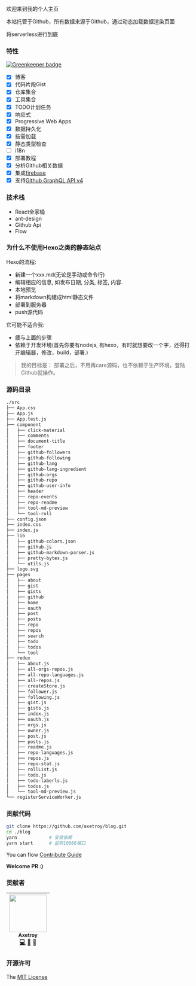 欢迎来到我的个人主页

本站托管于Github，所有数据来源于Github，通过动态加载数据渲染页面

将serverless进行到底

### 特性

[![Greenkeeper badge](https://badges.greenkeeper.io/axetroy/blog.svg)](https://greenkeeper.io/)

- [x] 博客
- [x] 代码片段Gist
- [x] 仓库集合
- [x] 工具集合
- [x] TODO计划任务
- [x] 响应式
- [x] Progressive Web Apps
- [x] 数据持久化
- [x] 按需加载
- [x] 静态类型检查
- [ ] i18n
- [x] 部署教程
- [x] 分析Github相关数据
- [x] 集成[firebase](https://firebase.google.com/)
- [x] 支持[Github GraphQL API v4](https://developer.github.com/v4/)

### 技术栈

- React全家桶
- ant-design
- Github Api
- Flow

### 为什么不使用Hexo之类的静态站点

Hexo的流程: 

- 新建一个xxx.md(无论是手动或命令行)
- 编辑相应的信息, 如发布日期, 分类, 标签, 内容. 
- 本地预览
- 将markdown构建成html静态文件
- 部署到服务器
- push源代码

它可能不适合我: 

- 疲与上面的步骤
- 依赖于开发环境(首先你要有nodejs, 有hexo，有时就想要改一个字，还得打开编辑器，修改，build，部署.)

> 我的目标是：
> 部署之后，不用再care源码，也不依赖于生产环境，登陆Github就操作。

### 源码目录

```bash
./src
├── App.css
├── App.js
├── App.test.js
├── component
│   ├── click-material
│   ├── comments
│   ├── document-title
│   ├── footer
│   ├── github-followers
│   ├── github-following
│   ├── github-lang
│   ├── github-lang-ingredient
│   ├── github-orgs
│   ├── github-repo
│   ├── github-user-info
│   ├── header
│   ├── repo-events
│   ├── repo-readme
│   ├── tool-md-preview
│   └── tool-roll
├── config.json
├── index.css
├── index.js
├── lib
│   ├── github-colors.json
│   ├── github.js
│   ├── github-markdown-parser.js
│   ├── pretty-bytes.js
│   └── utils.js
├── logo.svg
├── pages
│   ├── about
│   ├── gist
│   ├── gists
│   ├── github
│   ├── home
│   ├── oauth
│   ├── post
│   ├── posts
│   ├── repo
│   ├── repos
│   ├── search
│   ├── todo
│   ├── todos
│   └── tool
├── redux
│   ├── about.js
│   ├── all-orgs-repos.js
│   ├── all-repo-languages.js
│   ├── all-repos.js
│   ├── createStore.js
│   ├── follower.js
│   ├── following.js
│   ├── gist.js
│   ├── gists.js
│   ├── index.js
│   ├── oauth.js
│   ├── orgs.js
│   ├── owner.js
│   ├── post.js
│   ├── posts.js
│   ├── readme.js
│   ├── repo-languages.js
│   ├── repos.js
│   ├── repo-stat.js
│   ├── rollList.js
│   ├── todo.js
│   ├── todo-laberls.js
│   ├── todos.js
│   └── tool-md-preview.js
└── registerServiceWorker.js
```

### 贡献代码

```bash
git clone https://github.com/axetroy/blog.git
cd ./blog
yarn            # 安装依赖
yarn start      # 监听10086端口
```

You can flow [Contribute Guide](https://github.com/axetroy/blog/blob/master/contributing.md)

**Welcome PR :)**

### 贡献者

<!-- ALL-CONTRIBUTORS-LIST:START - Do not remove or modify this section -->
| [<img src="https://avatars1.githubusercontent.com/u/9758711?v=3" width="100px;"/><br /><sub>Axetroy</sub>](http://axetroy.github.io)<br />[💻](https://github.com/axetroyanti-redirect/anti-redirect/commits?author=axetroy) [🐛](https://github.com/axetroyanti-redirect/anti-redirect/issues?q=author%3Aaxetroy) 🎨 |
| :---: |
<!-- ALL-CONTRIBUTORS-LIST:END -->

### 开源许可

The [MIT License](https://github.com/axetroy/blog/blob/master/LICENSE)
